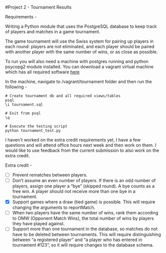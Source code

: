 #Project 2 - Tournament Results

Requirements - 

Writing a Python module that uses the PostgreSQL database to keep track of players and matches in a game tournament.

The game tournament will use the Swiss system for pairing up players in each round: players are not eliminated, and each player should be paired with another player with the same number of wins, or as close as possible.

To run you will also need a machine with postgres running and python psycopg2 module installed. You can download a vagrant virtual machine which has all required software [here](https://github.com/udacity/fullstack-nanodegree-vm)

In the machine, navigate to /vagrant/tournament folder and then run the following -

```
# Create tournament db and all required views/tables
psql 
\i tournament.sql

# Exit from psql
\q

# Execute the testing script
python tournament_test.py

```

I haven't worked on the extra credit requirements yet, I have a few questions and will attend office hours next week and then work on them. I would like to use feedback from the current submission to also work on the extra credit.

Extra credit - 

* [ ] Prevent rematches between players.
* [ ] Don’t assume an even number of players. If there is an odd number of players, assign one player a “bye” (skipped round). A bye counts as a free win. A player should not receive more than one bye in a tournament.
* [x] Support games where a draw (tied game) is possible. This will require changing the arguments to reportMatch.
* [ ] When two players have the same number of wins, rank them according to OMW (Opponent Match Wins), the total number of wins by players they have played against.
* [ ] Support more than one tournament in the database, so matches do not have to be deleted between tournaments. This will require distinguishing between “a registered player” and “a player who has entered in tournament #123”, so it will require changes to the database schema.
